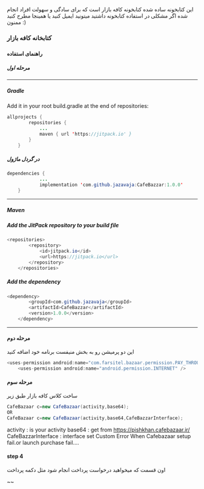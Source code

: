 این کتابخونه ساده شده کتابخونه کافه بازار است که برای سادگی و سهولت افراد انجام شده اگر مشکلی در استفاده کتابخونه داشتید میتونید ایمیل کنید یا همینجا مطرح کنید ممنون :)
### کتابخانه کافه بازار
##### 
#### راهنمای استفاده
##### مرحله اول 
----------------------------
##### Gradle
 Add it in your root build.gradle at the end of repositories:

```java
allprojects {
		repositories {
			...
			maven { url 'https://jitpack.io' }
		}
	}
```

##### در گردل ماژول

```java
dependencies {
			...
	        implementation 'com.github.jazavaja:CafeBazzar:1.0.0'
	}
```
----------------------------------------------------
##### Maven
##### Add the JitPack repository to your build file

```java
<repositories>
		<repository>
		    <id>jitpack.io</id>
		    <url>https://jitpack.io</url>
		</repository>
	</repositories>
```
#####  Add the dependency

```java
<dependency>
	    <groupId>com.github.jazavaja</groupId>
	    <artifactId>CafeBazzar</artifactId>
	    <version>1.0.0</version>
	</dependency>
```
------------------------
#### مرحله دوم
این دو پرمیشن رو به بخش منیفست برنامه خود اضافه کنید
```java
<uses-permission android:name="com.farsitel.bazaar.permission.PAY_THROUGH_BAZAAR"></uses-permission>
    <uses-permission android:name="android.permission.INTERNET" />
```
#### مرحله سوم
ساخت کلاس کافه بازار طبق زیر
```java
CafeBazaar c=new CafeBazaar(activity,base64);
OR
CafeBazaar c=new CafeBazaar(activity,base64,CafeBazzarInterface);

```
activity : is your activity
base64 : get from https://pishkhan.cafebazaar.ir/
CafeBazzarInterface : interface set Custom Error When Cafebazaar setup 
fail.or launch purchase fail....

#### step 4
اون قسمت که میخواهید درخواست پرداخت انجام شود مثل دکمه پرداخت










~~
